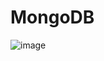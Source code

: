 # MongoDB

![image](https://github.com/tvgVita69/ScyPY/assets/98489171/8ef205e7-e3c2-4098-af2d-ce307c591bf9)
